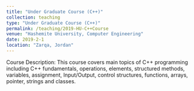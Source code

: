 ```yaml
---
title: "Under Graduate Course (C++)"
collection: teaching
type: "Under Graduate Course (C++)"
permalink: /teaching/2019-HU-C++Course
venue: "Hashemite University, Computer Engineering"
date: 2019-2-1
location: "Zarqa, Jordan"
---
```


Course Description: This course covers main topics of C++ programming including C++ fundamentals, operations,
elements, structured methods, variables, assignment, Input/Output, control structures, functions,
arrays, pointer, strings and classes.

